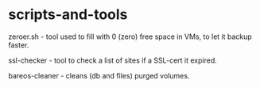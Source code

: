 # scripts-and-tools

zeroer.sh - tool used to fill with 0 (zero) free space in VMs, to let it backup faster. 

ssl-checker - tool to check a list of sites if a SSL-cert it expired.

bareos-cleaner - cleans (db and files) purged volumes.